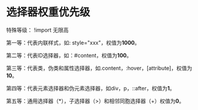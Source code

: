 # 选择器权重优先级

特殊等级： !import 无限高

第一等：代表内联样式，如: style="xxx"，权值为**1000**。

第二等：代表ID选择器，如：#content，权值为**100**。

第三等：代表类，伪类和属性选择器，如.content，:hover，[attribute]，权值为**10**。

第四等：代表元素选择器和伪元素选择器，如div，p，::after，权值为**1**。

第五等：通用选择器（*），子选择器（>）和相邻同胞选择器（+）权值为**0**。

